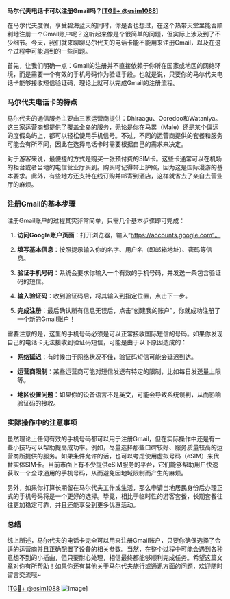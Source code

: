 **马尔代夫电话卡可以注册Gmail吗？[[TG💪+ @esim1088](https://t.me/s/esim1088)]**

在马尔代夫度假，享受碧海蓝天的同时，你是否也想过，在这个热带天堂里能否顺利地注册一个Gmail账户呢？这听起来像是个很简单的问题，但实际上涉及到了不少细节。今天，我们就来聊聊马尔代夫的电话卡能不能用来注册Gmail，以及在这个过程中可能遇到的一些问题。

首先，让我们明确一点：Gmail的注册并不直接依赖于你所在国家或地区的网络环境，而是需要一个有效的手机号码作为验证手段。也就是说，只要你的马尔代夫电话卡能够接收短信验证码，理论上就可以完成Gmail的注册流程。

### 马尔代夫电话卡的特点

马尔代夫的通信服务主要由三家运营商提供：Dhiraagu、Ooredoo和Wataniya。这三家运营商都提供了覆盖全岛的服务，无论是你在马累（Male）还是某个偏远的度假岛屿上，都可以轻松使用手机信号。不过，不同的运营商提供的套餐和服务可能会有所不同，因此在选择电话卡时需要根据自己的需求来决定。

对于游客来说，最便捷的方式是购买一张预付费的SIM卡。这些卡通常可以在机场的柜台或者当地的电信营业厅买到。购买时记得带上护照，因为这是国际漫游的基本要求。此外，有些地方还支持在线订购并邮寄到酒店，这样就省去了亲自去营业厅的麻烦。

### 注册Gmail的基本步骤

注册Gmail账户的过程其实非常简单，只需几个基本步骤即可完成：

1. **访问Google账户页面**：打开浏览器，输入“https://accounts.google.com”。
   
2. **填写基本信息**：按照提示输入你的名字、用户名（即邮箱地址）、密码等信息。

3. **验证手机号码**：系统会要求你输入一个有效的手机号码，并发送一条包含验证码的短信。

4. **输入验证码**：收到验证码后，将其输入到指定位置，点击下一步。

5. **完成注册**：最后确认所有信息无误后，点击“创建我的账户”，你就成功注册了一个新的Gmail账户！

需要注意的是，这里的手机号码必须是可以正常接收国际短信的号码。如果你发现自己的电话卡无法接收到验证码短信，可能是由于以下原因造成的：

- **网络延迟**：有时候由于网络状况不佳，验证码短信可能会延迟到达。
  
- **运营商限制**：某些运营商可能对短信发送有特定的限制，比如每日发送量上限等。

- **地区设置问题**：如果你的设备语言不是英文，可能会导致系统误判，从而影响验证码的接收。

### 实际操作中的注意事项

虽然理论上任何有效的手机号码都可以用于注册Gmail，但在实际操作中还是有一些小技巧可以帮助提高成功率。例如，尽量选择那些口碑较好、服务质量较高的运营商所提供的服务。如果条件允许的话，也可以考虑使用虚拟号码（eSIM）来代替实体SIM卡。目前市面上有不少提供eSIM服务的平台，它们能够帮助用户快速获取一个全球通用的手机号码，从而避免因地域限制而产生的麻烦。

另外，如果你打算长期留在马尔代夫工作或生活，那么申请当地居民身份后办理正式的手机号码将是一个更好的选择。毕竟，相比于临时性的游客套餐，长期套餐往往更加稳定可靠，并且还能享受到更多优惠活动。

### 总结

综上所述，马尔代夫的电话卡完全可以用来注册Gmail账户，只要你确保选择了合适的运营商并且正确配置了设备的相关参数。当然，在整个过程中可能会遇到各种意想不到的小插曲，但只要耐心处理，相信最终都能够顺利完成任务。希望这篇文章对你有所帮助！如果你还有其他关于马尔代夫旅行或通讯方面的问题，欢迎随时留言交流哦~

[[TG💪+ @esim1088](https://t.me/s/esim1088) ![Image](https://i.postimg.cc/4NQfJmqS/Snipaste-2025-05-13-00-14-12.png)]